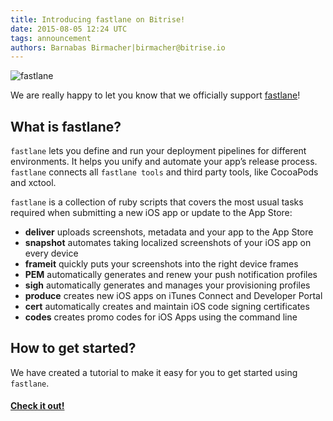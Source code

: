 ```yaml
---
title: Introducing fastlane on Bitrise!
date: 2015-08-05 12:24 UTC
tags: announcement
authors: Barnabas Birmacher|birmacher@bitrise.io
---
```


![fastlane](fastlane_logo.png)

We are really happy to let you know that we officially support [fastlane](https://fastlane.tools)!

## What is fastlane?

`fastlane` lets you define and run your deployment pipelines for different environments. It helps you unify and automate your app’s release process. `fastlane` connects all `fastlane tools` and third party tools, like CocoaPods and xctool.

`fastlane` is a collection of ruby scripts that covers the most usual tasks required when submitting a new iOS app or update to the App Store:

* **deliver** uploads screenshots, metadata and your app to the App Store
* **snapshot** automates taking localized screenshots of your iOS app on every device 
* **frameit** quickly puts your screenshots into the right device frames 
* **PEM** automatically generates and renew your push notification profiles 
* **sigh** automatically generates and manages your provisioning profiles
* **produce** creates new iOS apps on iTunes Connect and Developer Portal
* **cert** automatically creates and maintain iOS code signing certificates 
* **codes** creates promo codes for iOS Apps using the command line

## How to get started?

We have created a tutorial to make it easy for you to get started using `fastlane`.

#### [Check it out!](http://devcenter.bitrise.io/tutorials/fastlane_tools_integration.html)
